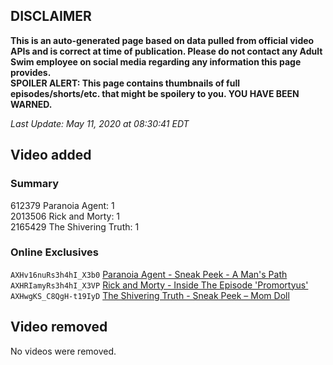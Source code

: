 ## DISCLAIMER
**This is an auto-generated page based on data pulled from official video APIs and is correct at time of publication. Please do not contact any Adult Swim employee on social media regarding any information this page provides.**  
**SPOILER ALERT: This page contains thumbnails of full episodes/shorts/etc. that might be spoilery to you. YOU HAVE BEEN WARNED.**  

_Last Update: May 11, 2020 at 08:30:41 EDT_
## Video added
### Summary
612379 Paranoia Agent: 1  
2013506 Rick and Morty: 1  
2165429 The Shivering Truth: 1  
### Online Exclusives
`AXHv16nuRs3h4hI_X3b0` [Paranoia Agent - Sneak Peek - A Man's Path](https://www.adultswim.com/videos/paranoia-agent/sneak-peek-a-mans-path)  
`AXHRIamyRs3h4hI_X3VP` [Rick and Morty - Inside The Episode 'Promortyus'](https://www.adultswim.com/videos/rick-and-morty/inside-the-episode-promortyus)  
`AXHwgKS_C8QgH-t19IyD` [The Shivering Truth - Sneak Peek – Mom Doll](https://www.adultswim.com/videos/the-shivering-truth/sneak-peek-mom-doll)  
## Video removed
No videos were removed.  
